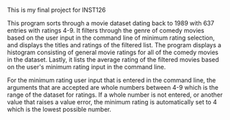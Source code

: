This is my final project for INST126

This program sorts through a movie dataset dating back to 1989 with 637 entries with ratings 4-9. It filters through the genre of comedy movies based on the user input in the command line of minimum rating selection, and displays the titles and ratings of the filtered list. The program displays a histogram consisting of general movie ratings for all of the comedy movies in the dataset. Lastly, it lists the average rating of the filtered movies based on the user's minimum rating input in the command line. 

For the minimum rating user input that is entered in the command line, the arguments that are accepted are whole numbers between 4-9 which is the range of the dataset for ratings. If a whole number is not entered, or another value that raises a value error, the minimum rating is automatically set to 4 which is the lowest possible number. 
